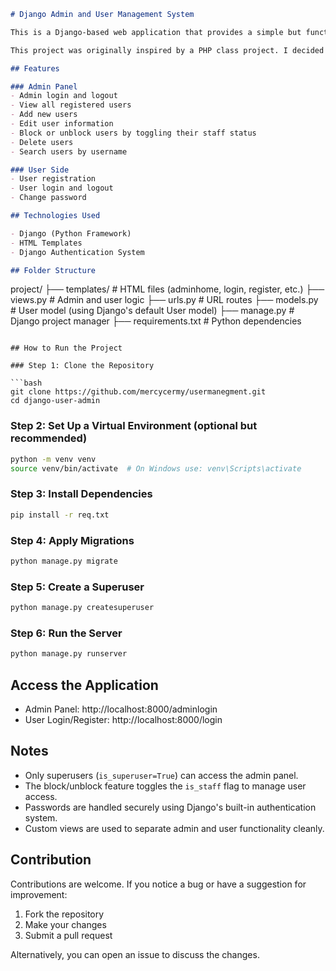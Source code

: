 ```markdown
# Django Admin and User Management System

This is a Django-based web application that provides a simple but functional admin and user management system. The system includes user registration, login, password management, and admin tools to manage users via a dashboard.

This project was originally inspired by a PHP class project. I decided to build it using Django to enhance my understanding of Python web development and explore how Django handles authentication and user management out of the box.

## Features

### Admin Panel
- Admin login and logout
- View all registered users
- Add new users
- Edit user information
- Block or unblock users by toggling their staff status
- Delete users
- Search users by username

### User Side
- User registration
- User login and logout
- Change password

## Technologies Used

- Django (Python Framework)
- HTML Templates
- Django Authentication System

## Folder Structure

```
project/
├── templates/             # HTML files (adminhome, login, register, etc.)
├── views.py               # Admin and user logic
├── urls.py                # URL routes
├── models.py              # User model (using Django's default User model)
├── manage.py              # Django project manager
├── requirements.txt       # Python dependencies
```

## How to Run the Project

### Step 1: Clone the Repository

```bash
git clone https://github.com/mercycermy/usermanegment.git
cd django-user-admin
```

### Step 2: Set Up a Virtual Environment (optional but recommended)

```bash
python -m venv venv
source venv/bin/activate  # On Windows use: venv\Scripts\activate
```

### Step 3: Install Dependencies

```bash
pip install -r req.txt
```

### Step 4: Apply Migrations

```bash
python manage.py migrate
```

### Step 5: Create a Superuser

```bash
python manage.py createsuperuser
```

### Step 6: Run the Server

```bash
python manage.py runserver
```

## Access the Application

- Admin Panel: http://localhost:8000/adminlogin  
- User Login/Register: http://localhost:8000/login

## Notes

- Only superusers (`is_superuser=True`) can access the admin panel.
- The block/unblock feature toggles the `is_staff` flag to manage user access.
- Passwords are handled securely using Django's built-in authentication system.
- Custom views are used to separate admin and user functionality cleanly.

## Contribution

Contributions are welcome. If you notice a bug or have a suggestion for improvement:

1. Fork the repository
2. Make your changes
3. Submit a pull request

Alternatively, you can open an issue to discuss the changes.

